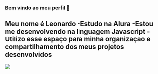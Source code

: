 ### Bem vindo ao meu perfil 👋

Meu nome é Leonardo 
-Estudo na Alura
-Estou me desenvolvendo na linguagem Javascript
-Utilizo esse espaço para minha organização e compartilhamento dos meus projetos desenvolvidos
-
![](https://media.tenor.com/mOLK3TigJ74AAAAd/jude-bellingham-jude-bellingham-arguing-with-referee.gif
)
